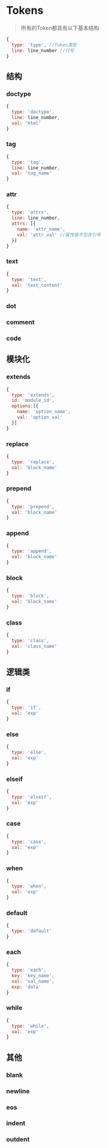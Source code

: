# Tokens
> 所有的Token都具有以下基本结构

``` js
{
  type: 'type', //Token类型
  line: line_number //行号
}
```

## 结构

### doctype
``` js
{
  type: 'doctype',
  line: line_number,
  val: 'html'
}
```

### tag
``` js
{
  type: 'tag',
  line: line_number,
  val: 'tag_name'
}
```

### attr
```js
{
  type: 'attrs',
  line: line_number,
  attrs: [{
    name: 'attr_name',
    val: 'attr_val' //属性值不包含引号
  }]
}
```

### text
```js
{
  type: 'text',
  val: 'text_content'
}
```

### dot
### comment
### code

## 模块化

### extends
```js
{
  type: 'extends',
  id: 'module_id',
  options:[{
    name: 'option_name',
    val: 'option_val'
  }]
}
```

### replace
```js
{
  type: 'replace',
  val: 'block_name'
}
```

### prepend
```js
{
  type: 'prepend',
  val: 'block_name'
}
```

### append
```js
{
  type: 'append',
  val: 'block_name'
}
```

### block
```js
{
  type: 'block',
  val: 'block_name'
}
```

### class
```js
{
  type: 'class',
  val: 'class_name'
}
```

## 逻辑类
### if
```js
{
  type: 'if',
  val: 'exp'
}
```

### else
```js
{
  type: 'else',
  val: 'exp'
}
```

### elseif
```js
{
  type: 'elseif',
  val: 'exp'
}
```

### case
```js
{
  type: 'case',
  val: 'exp'
}
```

### when
```js
{
  type: 'when',
  val: 'exp'
}
```

### default
```js
{
  type: 'default'
}
```

### each
```js
{
  type: 'each',
  key: 'key_name',
  val: 'val_name',
  exp: 'data'
}
```

### while
```js
{
  type: 'while',
  val: 'exp'
}
```

## 其他
### blank
### newline
### eos
### indent
### outdent